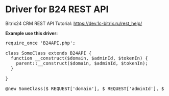 # Driver for B24 REST API

Bitrix24 CRM REST API Tutorial: https://dev.1c-bitrix.ru/rest_help/

<b>Example use this driver:</b>

<pre>require_once 'B24API.php';

class SomeClass extends B24API {
  function __construct($domain, $adminId, $tokenIn) {
    parent::__construct($domain, $adminId, $tokenIn);
  }

}

@new SomeClass($_REQUEST['domain'], $_REQUEST['adminId'], $_REQUEST['tokenIn']);</pre>
